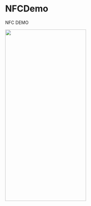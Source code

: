 # NFCDemo


NFC DEMO


<img src="https://user-images.githubusercontent.com/104753678/226172139-4e268e27-2124-4a42-8b61-f4ed4b9f632d.png" width="260" height="550">
